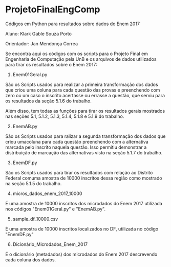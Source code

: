 # ProjetoFinalEngComp
Códigos em Python para resultados sobre dados do Enem 2017

Aluno: Klark Gable Souza Porto

Orientador: Jan Mendonça Correa


Se encontra aqui os códigos com os scripts para o Projeto Final em Engenharia de Computação pela UnB
e os arquivos de dados utilizados para tirar os resultados sobre o Enem 2017:




1) Enem01Geral.py
  

  São os Scripts usados para realizar a primeira transformação dos dados que criou uma coluna para cada questão
das provas e preenchendo com zero ou um caso o inscrito acertasse ou errasse a questão, que serviu para os resultados
da seção 5.1.6 do trabalho. 

  Além disso, tem todas as funções para tirar os resultados gerais mostrados nas seções 5.1, 5.1.2, 5.1.3, 5.1.4, 5.1.8 e 5.1.9 do trabalho.
  
  
  
  
2) EnemAB.py


  São os Scripts usados para ralizar a segunda transformação dos dados que criou umacoluna para cada questão preenchendo
com a alternativa marcada pelo inscrito naquela questão. Isso permitiu demonstrar a distribuição de marcação das
alternativas visto na seção 5.1.7 do trabalho.



3) EnemDF.py

  São os Scripts usados para tirar os resultados com relação ao Distrito Federal comuma amostra de 10000 inscritos
dessa região como mostrado na seção 5.1.5 do trabalho.



4) micros_dados_enem_2017_10000

  É uma amostra de 10000 inscritos dos microdados do Enem 2017 utilizada nos códigos "Enem01Geral.py" e "EnemAB.py".




5) sample_df_10000.csv

  É uma amostra de 10000 inscritos localizados no DF, utilizada no código "EnemDF.py"



6) Dicionário_Microdados_Enem_2017

  É o dicionário (metadados) dos microdados do Enem 2017 descrevendo cada coluna dos dados.

